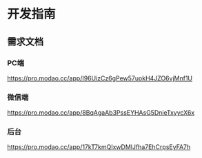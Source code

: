 # 开发指南

## 需求文档
### PC端
https://pro.modao.cc/app/I96UizCz6gPew57uokH4JZO6vjMnf1U

### 微信端
https://pro.modao.cc/app/8BqAgaAb3PssEYHAsG5DnieTxyycX6x

### 后台
https://pro.modao.cc/app/17kT7kmQIxwDMlJfha7EhCrpsEyFA7h


